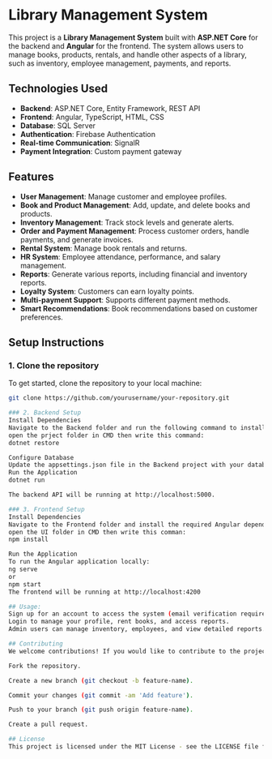 # Library Management System

This project is a **Library Management System** built with **ASP.NET Core** for the backend and **Angular** for the frontend. The system allows users to manage books, products, rentals, and handle other aspects of a library, such as inventory, employee management, payments, and reports.

## Technologies Used
- **Backend**: ASP.NET Core, Entity Framework, REST API
- **Frontend**: Angular, TypeScript, HTML, CSS
- **Database**: SQL Server
- **Authentication**: Firebase Authentication
- **Real-time Communication**: SignalR
- **Payment Integration**: Custom payment gateway

## Features
- **User Management**: Manage customer and employee profiles.
- **Book and Product Management**: Add, update, and delete books and products.
- **Inventory Management**: Track stock levels and generate alerts.
- **Order and Payment Management**: Process customer orders, handle payments, and generate invoices.
- **Rental System**: Manage book rentals and returns.
- **HR System**: Employee attendance, performance, and salary management.
- **Reports**: Generate various reports, including financial and inventory reports.
- **Loyalty System**: Customers can earn loyalty points.
- **Multi-payment Support**: Supports different payment methods.
- **Smart Recommendations**: Book recommendations based on customer preferences.

## Setup Instructions

### 1. Clone the repository
To get started, clone the repository to your local machine:
```bash
git clone https://github.com/yourusername/your-repository.git

### 2. Backend Setup
Install Dependencies
Navigate to the Backend folder and run the following command to install required dependencies:
open the prject folder in CMD then write this command:
dotnet restore

Configure Database
Update the appsettings.json file in the Backend project with your database connection string.
Run the Application
dotnet run

The backend API will be running at http://localhost:5000.

### 3. Frontend Setup
Install Dependencies
Navigate to the Frontend folder and install the required Angular dependencies:
open the UI folder in CMD then write this comman:
npm install

Run the Application
To run the Angular application locally:
ng serve
or 
npm start
The frontend will be running at http://localhost:4200

## Usage:
Sign up for an account to access the system (email verification required).
Login to manage your profile, rent books, and access reports.
Admin users can manage inventory, employees, and view detailed reports.

## Contributing
We welcome contributions! If you would like to contribute to the project, please follow these steps:

Fork the repository.

Create a new branch (git checkout -b feature-name).

Commit your changes (git commit -am 'Add feature').

Push to your branch (git push origin feature-name).

Create a pull request.

## License
This project is licensed under the MIT License - see the LICENSE file for details.
